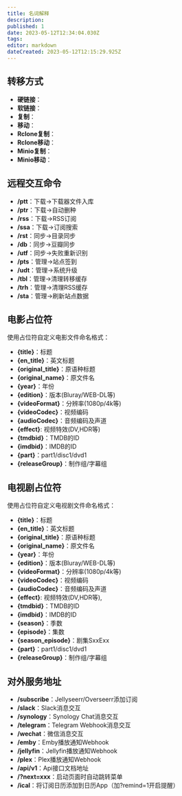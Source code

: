 ```yaml
---
title: 名词解释
description: 
published: 1
date: 2023-05-12T12:34:04.030Z
tags: 
editor: markdown
dateCreated: 2023-05-12T12:15:29.925Z
---
```


## 转移方式

- **硬链接**：
- **软链接**：
- **复制**：
- **移动**：
- **Rclone复制**：
- **Rclone移动**：
- **Minio复制**：
- **Minio移动**：

## 远程交互命令

- **/ptt**：下载->下载器文件入库
- **/ptr**：下载->自动删种
- **/rss**：下载->RSS订阅
- **/ssa**：下载->订阅搜索
- **/rst**：同步->目录同步
- **/db**：同步->豆瓣同步
- **/utf**：同步->失败重新识别
- **/pts**：管理->站点签到
- **/udt**：管理->系统升级
- **/tbl**：管理->清理转移缓存
- **/trh**：管理->清理RSS缓存
- **/sta**：管理->刷新站点数据


## 电影占位符

使用占位符自定义电影文件命名格式：

- **{title}**：标题
- **{en_title}**：英文标题
- **{original_title}**：原语种标题
- **{original_name}**：原文件名
- **{year}**：年份
- **{edition}**：版本(Bluray/WEB-DL等)
- **{videoFormat}**：分辨率(1080p/4k等)
- **{videoCodec}**：视频编码
- **{audioCodec}**：音频编码及声道
- **{effect}**: 视频特效(DV,HDR等)
- **{tmdbid}**：TMDB的ID
- **{imdbid}**：IMDB的ID
- **{part}**：part1/disc1/dvd1
- **{releaseGroup}**：制作组/字幕组

## 电视剧占位符

使用占位符自定义电视剧文件命名格式：

- **{title}**：标题
- **{en_title}**：英文标题
- **{original_title}**：原语种标题
- **{original_name}**：原文件名
- **{year}**：年份
- **{edition}**：版本(Bluray/WEB-DL等)
- **{videoFormat}**：分辨率(1080p/4k等)
- **{videoCodec}**：视频编码
- **{audioCodec}**：音频编码及声道
- **{effect}**: 视频特效(DV,HDR等),
- **{tmdbid}**：TMDB的ID
- **{imdbid}**：IMDB的ID
- **{season}**：季数
- **{episode}**：集数
- **{season_episode}**：剧集SxxExx
- **{part}**：part1/disc1/dvd1
- **{releaseGroup}**：制作组/字幕组


## 对外服务地址

- **/subscribe**：Jellyseerr/Overseerr添加订阅
- **/slack**：Slack消息交互
- **/synology**：Synology Chat消息交互
- **/telegram**：Telegram Webhook消息交互
- **/wechat**：微信消息交互
- **/emby**：Emby播放通知Webhook
- **/jellyfin**：Jellyfin播放通知Webhook
- **/plex**：Plex播放通知Webhook
- **/api/v1**：Api接口文档地址
- **/?next=xxx**：启动页面时自动跳转菜单
- **/ical**：将订阅日历添加到日历App（加?remind=1开启提醒）
